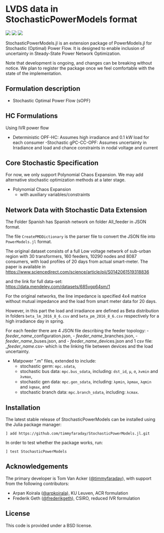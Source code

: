 # LVDS data in StochasticPowerModels format

<a href="https://github.com/timmyfaraday/StochasticPowerModels.jl/actions?query=workflow%3ACI"><img src="https://github.com/timmyfaraday/StochasticPowerModels.jl/workflows/CI/badge.svg"></img></a>
<a href="https://codecov.io/gh/timmyfaraday/StochasticPowerModels.jl"><img src="https://img.shields.io/codecov/c/github/timmyfaraday/StochasticPowerModels.jl?logo=Codecov"></img></a>
<a href="https://timmyfaraday.github.io/StochasticPowerModels.jl/"><img src="https://github.com/timmyfaraday/StochasticPowerModels.jl/workflows/Documentation/badge.svg"></img></a>


StochasticPowerModels.jl is an extension package of PowerModels.jl for 
Stochastic (Optimal) Power Flow. It is designed to enable inclusion of 
uncertainty in Steady-State Power Network Optimization. 

Note that development is ongoing, and changes can be breaking without notice. We plan to register the package once we feel comfortable with the state of the implementation.

## Formulation description

- Stochastic Optimal Power Flow (sOPF)

## HC Formulations
Using IVR power flow
- Deterministic
    OPF-HC: Assumes high irradiance and 0.1 kW load for each consumer
-Stochastic
	gPC-CC-OPF: Assumes uncertainty in Irradiance and load and chance constraints in nodal voltage and current

	

## Core Stochastic Specification
For now, we only support Polynomial Chaos Expansion. We may add alternative stochastic optimization methods at a later stage.

- Polynomial Chaos Expansion
    - with auxiliary variables/constraints

## Network Data with Stochastic Data Extension
The Folder Spanish has Spanish network on folder All_feeder in JSON format. 

The file `CreatePMDDictionary` is the parser file to convert the JSON file into `PowerModels.jl` format.

The original dataset consists of a full Low voltage network of sub-urban region with 30 transformers, 160 feeders, 10290 nodes and 8087 consumers, with load profiles of 20 days from actual smart-meter.
The paper is available in https://www.sciencedirect.com/science/article/pii/S0142061519318836

and the link for full data-set: https://data.mendeley.com/datasets/685vgp64sm/1

For the original networks, the line impedance is specified 4x4 matrice without mutual impedance and the load from smart meter data for 20 days.

However, in this part the load and irradiance are defined as Beta distribution in folders `beta_lm_2016_8_6.csv` and `beta_pm_2016_8_6.csv` respectively for a high irradiance day in spring. 

For each feeder there are 4 JSON file describing the feeder topology:
	- *feeder_name*_configuration.json, 
	- *feeder_name*_branches.json, 
	- *feeder_name*_buses.json, and 
	- *feeder_name*_devices.json 
and 1 csv file:
  	_*feeder_name*.csv- which is the linking file between devices and the load uncertainty. 

- Matpower ".m" files, extended to include:
    - stochastic germ: `mpc.sdata`,
    - stochastic bus data: `mpc.bus_sdata`, including: `dst_id`, `μ`, `σ`, `λvmin` and `λvmax`,
    - stochastic gen data: `mpc.gen_sdata`, including: `λpmin`, `λpmax`, `λqmin` and `λqmax`, and
    - stochastic branch data: `mpc.branch_sdata`, including: `λcmax`.


## Installation

The latest stable release of StochasticPowerModels can be installed using the 
Julia package manager:

```
] add https://github.com/timmyfaraday/StochasticPowerModels.jl.git
```

In order to test whether the package works, run:

```
] test StochasticPowerModels
```

## Acknowledgements

The primary developer is Tom Van Acker ([@timmyfaraday](https://github.com/timmyfaraday)), 
with support from the following contributors:
- Arpan Koirala ([@arpkoirala](https://github.com/arpkoirala)), KU Leuven, ACR formulation
- Frederik Geth ([@frederikgeth](https://github.com/frederikgeth)), CSIRO, reduced IVR formulation

## License

This code is provided under a BSD license.
